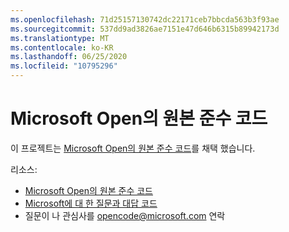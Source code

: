 ```yaml
---
ms.openlocfilehash: 71d25157130742dc22171ceb7bbcda563b3f93ae
ms.sourcegitcommit: 537dd9ad3826ae7151e47d646b6315b89942173d
ms.translationtype: MT
ms.contentlocale: ko-KR
ms.lasthandoff: 06/25/2020
ms.locfileid: "10795296"
---
```

# Microsoft Open의 원본 준수 코드

이 프로젝트는 [Microsoft Open의 원본 준수 코드](https://opensource.microsoft.com/codeofconduct/)를 채택 했습니다.

리소스:

- [Microsoft Open의 원본 준수 코드](https://opensource.microsoft.com/codeofconduct/)
- [Microsoft에 대 한 질문과 대답 코드](https://opensource.microsoft.com/codeofconduct/faq/)
- 질문이 나 관심사를 [opencode@microsoft.com](mailto:opencode@microsoft.com) 연락
